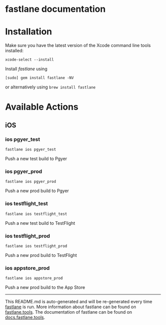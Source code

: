 fastlane documentation
================
# Installation

Make sure you have the latest version of the Xcode command line tools installed:

```
xcode-select --install
```

Install _fastlane_ using
```
[sudo] gem install fastlane -NV
```
or alternatively using `brew install fastlane`

# Available Actions
## iOS
### ios pgyer_test
```
fastlane ios pgyer_test
```
Push a new test build to Pgyer
### ios pgyer_prod
```
fastlane ios pgyer_prod
```
Push a new prod build to Pgyer
### ios testflight_test
```
fastlane ios testflight_test
```
Push a new test build to TestFlight
### ios testflight_prod
```
fastlane ios testflight_prod
```
Push a new prod build to TestFlight
### ios appstore_prod
```
fastlane ios appstore_prod
```
Push a new prod build to the App Store

----

This README.md is auto-generated and will be re-generated every time [fastlane](https://fastlane.tools) is run.
More information about fastlane can be found on [fastlane.tools](https://fastlane.tools).
The documentation of fastlane can be found on [docs.fastlane.tools](https://docs.fastlane.tools).
